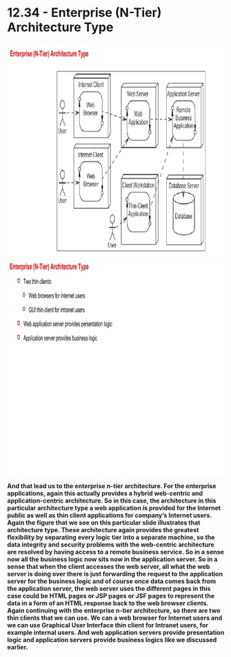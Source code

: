 # 12.34 - Enterprise (N-Tier) Architecture Type

<img src="/images/12_34_01.jpg" width="800" height="500">
<img src="/images/12_34_02.jpg" width="800" height="500">

**And that lead us to the enterprise n-tier architecture. For the enterprise applications, again this actually provides a hybrid web-centric and application-centric architecture. So in this case, the architecture in this particular architecture type a web application is provided for the Internet public as well as thin client applications for company’s Internet users. Again the figure that we see on this particular slide illustrates that architecture type. These architecture again provides the greatest flexibility by separating every logic tier into a separate machine, so the data integrity and security problems with the web-centric architecture are resolved by having access to a remote business service. So in a sense now all the business logic now sits now in the application server. So in a sense that when the client accesses the web server, all what the web server is doing over there is just forwarding the request to the application server for the business logic and of course once data comes back from the application server, the web server uses the different pages in this case could be HTML pages or JSP pages or JSF pages to represent the data in a form of an HTML response back to the web browser clients. Again continuing with the enterprise n-tier architecture, so there are two thin clients that we can use. We can a web browser for Internet users and we can use Graphical User Interface thin client for Intranet users, for example internal users. And web application servers provide presentation logic and application servers provide business logics like we discussed earlier.**